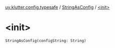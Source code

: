 [uy.klutter.config.typesafe](../index.md) / [StringAsConfig](index.md) / [&lt;init&gt;](.)


# &lt;init&gt;
<code>StringAsConfig(configString: String)</code><br/>

